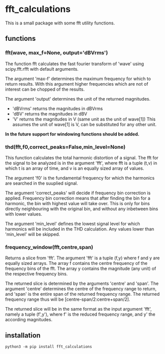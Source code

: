 # fft_calculations

This is a small package with some fft utility functions.

## functions

### fft(wave, max_f=None, output='dBVrms')

The function fft calculates the fast fourier transform of 'wave' using scipy.fft.rfft with default arguments.

The argument 'max-f' determines the maximum frequency for which to return results. With this argument higher frequencies which are not of interest can be chopped of the results.

The argument 'output' determines the unit of the returned magnitudes.
- 'dBVrms' returns the magnitudes in dBVrms
- 'dBV' returns the magnitudes in dBV
- 'V' returns the magnitudes in V (same unit as the unit of wave[1])
This assumes the unit of wave[1] is V, can be substituted for any other unit.

**In the future support for windowing functions should be added.**


### thd(fft,f0,correct_peaks=False,min_level=None)

This function calculates the total harmonic distortion of a signal. The fft for the signal to be analyzed is in the argument 'fft', where fft is a tuple (t,v) in which t is an array of time, and v is an equally sized array of values.

The argument 'f0' is the fundamental frequency for which the harmonics are searched in the suuplied signal.

The argument 'correct_peaks' will decide if frequency bin correction is applied. Frequency bin correction means that after finding the bin for a harmonic, the bin with highest value will take over. This is only for bins directly neighbouring with the original bin, and without any inbetween bins with lower values.

The argument 'min_level' defines the lowest signal level for which harmonics will be included in the THD calculation. Any values lower than 'min_level' will be skipped.


### frequency_window(fft,centre,span)

Returns a slice from 'fft'. The argument 'fft' is a tuple (f,y) where f and y are equally sized arrays. The array f contains the centre frequency of the frequency bins of the fft. The array y contains the magnitude (any unit) of the respective frequency bins.

The returned slice is determined by the arguments 'centre' and 'span'. The argument 'centre' determines the centre of the frequency range to return, and 'span' is the entire span of the returned frequency range. The returned frequency range thus will be [centre-span/2:centre+span/2].

The returned slice will be in the same format as the input argument 'fft', namely a tuple (f',y'), where f' is the reduced frequency range, and y' the according magnitudes.


## installation

```python3 -m pip install fft_calculations```

